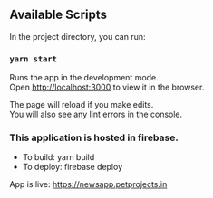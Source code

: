 ## Available Scripts

In the project directory, you can run:

### `yarn start`

Runs the app in the development mode.<br />
Open [http://localhost:3000](http://localhost:3000) to view it in the browser.

The page will reload if you make edits.<br />
You will also see any lint errors in the console.

### This application is hosted in firebase.

* To build: yarn build
* To deploy: firebase deploy

App is live: https://newsapp.petprojects.in
